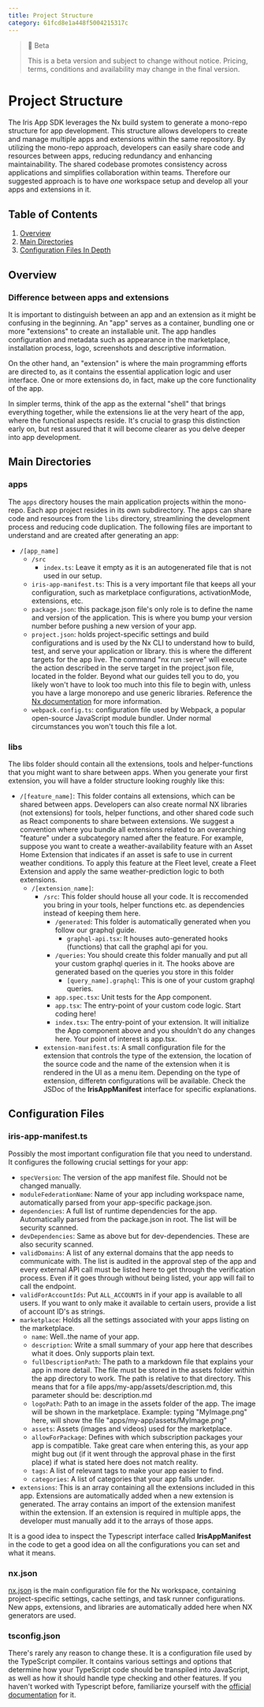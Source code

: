 ```yaml
---
title: Project Structure
category: 61fcd8e1a448f5004215317c
---
```


> 🚧 Beta
> 
> This is a beta version and subject to change without notice. Pricing, terms, conditions and availability may change in the final version.

# Project Structure
The Iris App SDK leverages the Nx build system to generate a mono-repo structure for app development. This structure allows developers to create and manage multiple apps and extensions within the same repository. By utilizing the mono-repo approach, developers can easily share code and resources between apps, reducing redundancy and enhancing maintainability. The shared codebase promotes consistency across applications and simplifies collaboration within teams. Therefore our suggested approach is to have *one* workspace setup and develop all your apps and extensions in it.
## Table of Contents
1. [Overview](#overview)
2. [Main Directories](#main-directories)
3. [Configuration Files In Depth](#configuration-files)

## Overview
### Difference between apps and extensions
It is important to distinguish between an app and an extension as it might be confusing in the beginning.
An "app" serves as a container, bundling one or more "extensions" to create an installable unit. The app handles configuration and metadata such as appearance in the marketplace, installation process, logo, screenshots and descriptive information.

On the other hand, an "extension" is where the main programming efforts are directed to, as it contains the essential application logic and user interface. One or more extensions do, in fact, make up the core functionality of the app.

In simpler terms, think of the app as the external "shell" that brings everything together, while the extensions lie at the very heart of the app, where the functional aspects reside. It's crucial to grasp this distinction early on, but rest assured that it will become clearer as you delve deeper into app development.

[comment]: <Should put an illustration that depicts the above in a simple manner>

## Main Directories
[comment]: <Visual representation of the structure (tree diagram or screenshot)>

### apps
The `apps` directory houses the main application projects within the mono-repo. Each app project resides in its own subdirectory. The apps can share code and resources from the `libs` directory, streamlining the development process and reducing code duplication. The following files are important to understand and are created after generating an app:
- `/[app_name]`
    - `/src`
        - `index.ts`: Leave it empty as it is an autogenerated file that is not used in our setup. 
    - `iris-app-manifest.ts`: This is a very important file that keeps all your configuration, such as marketplace configurations, activationMode, extensions, etc.
    - `package.json`: this package.json file's only role is to define the name and version of the application. This is where you bump your version number before pushing a new version of your app.
    - `project.json`: holds project-specific settings and build configurations and is used by the Nx CLI to understand how to build, test, and serve your application or library. this is where the different targets for the app live. The command "nx run <AppName>:serve" will execute the action described in the serve target in the project.json file, located in the <AppName> folder. Beyond what our guides tell you to do, you likely won't have to look too much into this file to begin with, unless you have a large monorepo and use generic libraries.  Reference the [Nx documentation](https://nx.dev/reference/project-configuration) for more information.
    - `webpack.config.ts`: configuration file used by Webpack, a popular open-source JavaScript module bundler. Under normal circumstances you won't touch this file a lot.

### libs
The libs folder should contain all the extensions, tools and helper-functions that you might want to share between apps. When you generate your first extension, you will have a folder structure looking roughly like this:
- `/[feature_name]`: This folder contains all extensions, which can be shared between apps. Developers can also create normal NX libraries (not extensions) for tools, helper functions, and other shared code such as React components to share between extensions. We suggest a convention where you bundle all extensions related to an overarching "feature" under a subcategory named after the feature. For example, suppose you want to create a weather-availability feature with an Asset Home Extension that indicates if an asset is safe to use in current weather conditions. To apply this feature at the Fleet level, create a Fleet Extension and apply the same weather-prediction logic to both extensions.
    - `/[extension_name]`:
        - `/src`: This folder should house all your code. It is reccomended you bring in your tools, helper functions etc. as dependencies instead of keeping them here.
            - `/generated`: This folder is automatically generated when you follow our graphql guide.
                - `graphql-api.tsx`: It houses auto-generated hooks (functions) that call the graphql api for you.
            - `/queries`: You should create this folder manually and put all your custom graphql queries in it. The hooks above are generated based on the queries you store in this folder
                - `[query_name].graphql`: This is one of your custom graphql queries.
            - `app.spec.tsx`: Unit tests for the App component.
            - `app.tsx`: The entry-point of your custom code logic. Start coding here!
            - `index.tsx`: The entry-point of your extension. It will initialize the App component above and you shouldn't do any changes here. Your point of interest is app.tsx.
        - `extension-manifest.ts`: A small configuration file for the extension that controls the type of the extension, the location of the source code and the name of the extension when it is rendered in the UI as a menu item. Depending on the type of extension, differetn configurations will be available. Check the JSDoc of the **IrisAppManifest** interface for specific explanations.



## Configuration Files
### iris-app-manifest.ts
Possibly the most important configuration file that you need to understand.
It configures the following crucial settings for your app:
-  `specVersion`: The version of the app manifest file. Should not be changed manually. 
- `moduleFederationName`: Name of your app including workspace name, automatically parsed from your app-specific package.json.
- `dependencies`: A full list of runtime dependencies for the app. Automatically parsed from the package.json in root. The list will be security scanned.
- `devDependencies`: Same as above but for dev-dependencies. These are also security scanned.
- `validDomains`: A list of any external domains that the app needs to communicate with. The list is audited in the approval step of the app and every external API call must be listed here to get through the verification process. Even if it goes through without being listed, your app will fail to call the endpoint.
- `validForAccountIds`: Put `ALL_ACCOUNTS` in if your app is available to all users. If you want to only make it available to certain users, provide a list of account ID's as strings.
- `marketplace`: Holds all the settings associated with your apps listing on the marketplace.
    - `name`: Well..the name of your app.
    - `description`: Write a small summary of your app here that describes what it does. Only supports plain text.
    - `fullDescriptionPath`: The path to a markdown file that explains your app in more detail. The file must be stored in the assets folder within the app directory to work. The path is relative to that directory. This means that for a file apps/my-app/assets/description.md, this parameter should be: description.md
    - `logoPath`: Path to an image in the assets folder of the app. The image will be shown in the marketplace. Example: typing "MyImage.png" here, will show the file "apps/my-app/assets/MyImage.png"
    - `assets`: Assets (images and videos) used for the marketplace.
    - `allowForPackage`: Defines with which subscription packages your app is compatible. Take great care when entering this, as your app might bug out (if it went through the approval phase in the first place) if what is stated here does not match reality.
    - `tags`: A list of relevant tags to make your app easier to find.
    - `categories`: A list of categories that your app falls under.
- `extensions`: This is an array containing all the extensions included in this app.
Extensions are automatically added when a new extension is generated.
The array contains an import of the extension manifest within the extension.
If an extension is required in multiple apps, the developer must manually add it to the arrays of those apps.

It is a good idea to inspect the Typescript interface called **IrisAppManifest** in the code to get a good idea on all the configurations you can set and what it means.

### nx.json
[nx.json](https://nx.dev/reference/nx-json#nx.json) is the main configuration file for the Nx workspace, containing project-specific settings, cache settings, and task runner configurations.
New apps, extensions, and libraries are automatically added here when NX generators are used.

### tsconfig.json
There's rarely any reason to change these. It is a configuration file used by the TypeScript compiler. It contains various settings and options
that determine how your TypeScript code should be transpiled into JavaScript, 
as well as how it should handle type checking and other features.
If you haven't worked with Typescript before, familiarize yourself with the [official documentation](https://www.typescriptlang.org/docs/) for it. 